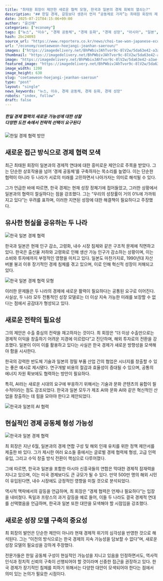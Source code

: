 ```yaml
---
title: "최태원 회장이 제안한 새로운 협력 모형, 한국과 일본의 경제 회복의 열쇠는?"
description: "## 한일 경제, 갈등보다 생존이 먼저 “공동체로 가자”는 최태원 회장의 제안 저성장 시대, 전략적 결단 요구돼 ..."
date: 2025-07-21T04:15:06+09:00
author: "윤신애"
categories: ["economy"]
tags: ["뉴스", "이슈", "경제 공동체", "경제 둔화", "경제 성장", "아시아", "일본", "최태원", "한국", "공동체경제전략", "한일협력미래지향"]
hash: 2bc24093
source_url: "https://www.reportera.co.kr/news/choi-tae-won-japanese-economic-community/"
url: "/economy/coetaeweon-hoejangi-jeanhan-saeroun/"
images: ["https://imagedelivery.net/BhPWbivJAhTvor9c-8lV2w/5da63e42-a3ae-411f-ed6c-c14654c26200/public", "https://imagedelivery.net/BhPWbivJAhTvor9c-8lV2w/817d5bc8-cecb-4561-67e2-71cacfa8c700/public", "https://imagedelivery.net/BhPWbivJAhTvor9c-8lV2w/a4321e40-61fa-4031-5334-16013f2cb000/public", "https://imagedelivery.net/BhPWbivJAhTvor9c-8lV2w/0d21e975-1caa-4900-c5a0-bd37091be300/public", "https://imagedelivery.net/BhPWbivJAhTvor9c-8lV2w/288406d2-2314-410a-b879-4da0cafee000/public"]
thumbnail: "https://imagedelivery.net/BhPWbivJAhTvor9c-8lV2w/5da63e42-a3ae-411f-ed6c-c14654c26200/public"
image: "https://imagedelivery.net/BhPWbivJAhTvor9c-8lV2w/5da63e42-a3ae-411f-ed6c-c14654c26200/public"
featured_image: "https://imagedelivery.net/BhPWbivJAhTvor9c-8lV2w/5da63e42-a3ae-411f-ed6c-c14654c26200/public"
image_width: 1200
image_height: 630
slug: "coetaeweon-hoejangi-jeanhan-saeroun"
type: "post"
layout: "single"
news_keywords: "뉴스, 이슈, 경제 공동체, 경제 둔화, 경제 성장"
robots: "index, follow"
draft: false
---
```


##### **한일 경제 협력의 새로운 가능성에 대한 성찰**<br>**다양한 도전 속에서 전략적 선택이 요구된다**

![한일 경제 협력 방안](https://imagedelivery.net/BhPWbivJAhTvor9c-8lV2w/5da63e42-a3ae-411f-ed6c-c14654c26200/public)


## 새로운 접근 방식으로 경제 협력 모색

최근 최태원 회장이 일본과의 경제적 연대에 대한 흥미로운 제안으로 주목을 받았다. 그는 단순한 상호작용을 넘어 ‘경제 공동체’를 구축하자는 목소리를 높였다. 이는 단순한 협력이 아니라 두 나라가 서로의 미래를 고민하면서 나아가자는 의미로 해석될 수 있다.

그가 언급한 바에 따르면, 한국 경제는 현재 성장 정체기에 접어들었고, 그러한 상황에서 일본과의 협력이 절실하다는 점을 강조했다. 그는 “우리의 성장률이 거의 0%에 가까워지고 있다”는 우려를 표하며, 이러한 지연된 성장에 대한 해결책이 필요하다고 주장했다.

## 유사한 현실을 공유하는 두 나라

![한국 일본 경제 협력](https://imagedelivery.net/BhPWbivJAhTvor9c-8lV2w/0d21e975-1caa-4900-c5a0-bd37091be300/public)


한국과 일본은 현재 인구 감소, 고령화, 내수 시장 침체와 같은 구조적 문제에 직면하고 있다. 한국은 출산율 저하와 고령화로 인해 생산 가능 인구가 감소하는 상황이며, 이는 소비와 투자에까지 부정적인 영향을 미치고 있다. 일본도 마찬가지로, 1990년대 자산 버블 붕괴 이후 장기적인 경제 침체를 겪고 있으며, 이로 인해 혁신적 성장이 저해되고 있다. 

![한국 일본 경제 협력 모형](https://imagedelivery.net/BhPWbivJAhTvor9c-8lV2w/a4321e40-61fa-4031-5334-16013f2cb000/public)


이러한 문제들은 두 나라의 경제에 새로운 활력이 필요하다는 공통된 요구로 이어진다. 사실상, 두 나라 모두 전통적인 성장 모델로는 더 이상 지속 가능한 미래를 보장할 수 없다는 점에서 공감대가 형성되고 있다.

## 새로운 전략의 필요성

그의 제안은 수출 중심의 전략을 재고하자는 것이다. 최 회장은 “더 이상 수출만으로는 경제적 이익을 창출하기 어려운 지경에 이르렀다”고 진단하며, 해외 투자로의 전환을 강조했다. 일본이 이미 이를 활용하고 있다는 사실은 한국 경제가 새로운 방향성을 모색해야 함을 시사한다.

한국의 강력한 반도체 기술과 일본의 정밀 부품 산업 간의 협업은 시너지를 창출할 수 있는 좋은 예시로 제시됐다. 연구개발 비용의 절감과 효율성이 증대될 수 있으며, 공통의 에너지 자원 확보에도 협력하는 방안이 필요하다.

특히, AI라는 새로운 시대의 요구에 부응하기 위해서는 기술과 문화 콘텐츠의 융합이 필수적이라는 점도 강조되었다. 한국과 일본 모두가 제조 AI와 문화 AI와 같은 혁신적인 산업을 창출하는 데 힘을 모아야 한다고 제안되었다.

![한국과 일본의 AI 협력](https://imagedelivery.net/BhPWbivJAhTvor9c-8lV2w/817d5bc8-cecb-4561-67e2-71cacfa8c700/public)


## 현실적인 경제 공동체 형성 가능성

![한국과 일본 경제 협력](https://imagedelivery.net/BhPWbivJAhTvor9c-8lV2w/288406d2-2314-410a-b879-4da0cafee000/public)


최 회장은 지난 6월, 일본과의 경제 연합 구성 및 해외 인재 유치를 위한 정책 제안서를 제출한 바 있다. 그가 제시한 여러 요소들 중에서는 글로벌 경제 협력체 형성, 고급 인력 유입, 그리고 수익 창출 방식 전환이 핵심으로 다루어졌다.

그에 따르면, 한국과 일본을 포함한 아시아 신흥국들의 연합은 막대한 경제적 잠재력을 지니고 있으며, 이는 미국 경제보다도 큰 규모가 될 수 있다. 만약 500만 명의 해외 시민이 유입된다면, 내수 시장에도 긍정적인 영향을 미칠 것으로 분석되었다.

역사적 맥락에서의 갈등을 언급하며, 최 회장은 “경제 협력은 언제나 필요하다”는 입장을 내비쳤다. 독일과 프랑스의 과거 갈등을 예로 들어, 이들 두 나라도 결국 경제적 연대를 선택했음을 언급하며, 한국과 일본 또한 대안을 모색해야 할 시점임을 강조했다.

## 새로운 성장 모델 구축의 중요성

최 회장의 발언은 단순한 제안이 아니라 현재 경제적 위기의 심각성을 반영한 것으로 해석된다. 그는 “이전의 방식으로는 한국 경제의 지속 가능성을 담보할 수 없다”며, 새로운 성장 모델의 필요성을 강하게 주장했다. 

전문가들은 한일 공동체 구성이 현실적인 가능성을 지니고 있음을 인정하면서도, 역사적 인식과 정치적 신뢰의 구축이 선행되어야 할 것이라며 신중한 접근을 권장하고 있다. 한국 경제가 장기적인 침체를 피하기 위해서는 다양한 대안이 모색되어야 한다는 점에서 의미 있는 논의가 필요한 시점이다.
